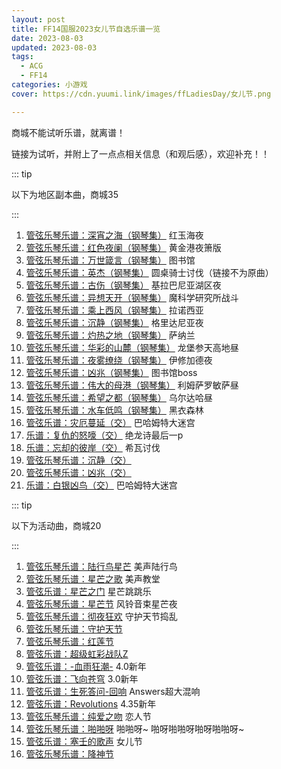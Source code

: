 ```yaml
---
layout: post
title: FF14国服2023女儿节自选乐谱一览
date: 2023-08-03
updated: 2023-08-03
tags: 
  - ACG
  - FF14
categories: 小游戏
cover: https://cdn.yuumi.link/images/ffLadiesDay/女儿节.png

---
```


商城不能试听乐谱，就离谱！

<!-- more -->

链接为试听，并附上了一点点相关信息（和观后感），欢迎补充！！

::: tip

以下为地区副本曲，商城35

:::

1. [管弦乐琴乐谱：深宵之海（钢琴集）](https://www.bilibili.com/video/BV1X24y1E7j5) 红玉海夜
2. [管弦乐琴乐谱：红色夜阑（钢琴集）](https://www.bilibili.com/video/BV1BL411r7ou) 黄金港夜箫版
3. [管弦乐琴乐谱：万世箴言（钢琴集）](https://www.bilibili.com/video/BV1ug411x7D7) 图书馆
4. [管弦乐琴乐谱：英杰（钢琴集）](https://www.bilibili.com/video/BV18W411V76y) 圆桌骑士讨伐（链接不为原曲）
5. [管弦乐琴乐谱：古伤（钢琴集）](https://www.bilibili.com/video/BV1A24y1C7f8) 基拉巴尼亚湖区夜
6. [管弦乐琴乐谱：异想天开（钢琴集）](https://www.bilibili.com/video/BV1WV4y1P7ri) 魔科学研究所战斗
7. [管弦乐琴乐谱：乘上西风（钢琴集）](https://ff14.huijiwiki.com/wiki/物品:管弦乐琴乐谱：乘上西风（钢琴集）) 拉诺西亚
8. [管弦乐琴乐谱：沉静（钢琴集）](https://ff14.huijiwiki.com/wiki/物品:管弦乐琴乐谱：沉静（钢琴集）) 格里达尼亚夜
9. [管弦乐琴乐谱：灼热之地（钢琴集）](https://ff14.huijiwiki.com/wiki/物品:管弦乐琴乐谱：灼热之地（钢琴集）) 萨纳兰
10. [管弦乐琴乐谱：华彩的山麓（钢琴集）](https://ff14.huijiwiki.com/wiki/物品:管弦乐琴乐谱：华彩的山麓（钢琴集）) 龙堡参天高地昼
11. [管弦乐琴乐谱：夜雾缭绕（钢琴集）](https://ff14.huijiwiki.com/wiki/物品:管弦乐琴乐谱：夜雾缭绕（钢琴集）) 伊修加德夜
12. [管弦乐琴乐谱：凶兆（钢琴集）](https://ff14.huijiwiki.com/wiki/物品:管弦乐琴乐谱：凶兆（钢琴集）) 图书馆boss
13. [管弦乐琴乐谱：伟大的母港（钢琴集）](https://ff14.huijiwiki.com/wiki/物品:管弦乐琴乐谱：伟大的母港（钢琴集）) 利姆萨罗敏萨昼
14. [管弦乐琴乐谱：希望之都（钢琴集）](https://ff14.huijiwiki.com/wiki/物品:管弦乐琴乐谱：希望之都（钢琴集）) 乌尔达哈昼
15. [管弦乐琴乐谱：水车低鸣（钢琴集）](https://ff14.huijiwiki.com/wiki/物品:管弦乐琴乐谱：水车低鸣（钢琴集）) 黑衣森林
16. [管弦乐谱：灾厄蔓延（交）](https://ff14.huijiwiki.com/wiki/物品:管弦乐琴乐谱：灾厄蔓延（交响乐版）) 巴哈姆特大迷宫
17. [乐谱：复仇的怒嚎（交）](https://ff14.huijiwiki.com/wiki/物品:管弦乐琴乐谱：复仇的怒嚎（交响乐版）) 绝龙诗最后一p
18. [乐谱：忘却的彼岸（交）](https://ff14.huijiwiki.com/wiki/物品:管弦乐琴乐谱：忘却的彼岸（交响乐版）) 希瓦讨伐
19. [管弦乐琴乐谱：沉静（交）](https://ff14.huijiwiki.com/wiki/物品:管弦乐琴乐谱：沉静（交响乐版）)
20. [管弦乐琴乐谱：凶兆（交）](https://ff14.huijiwiki.com/wiki/物品:管弦乐琴乐谱：凶兆（交响乐版）)
21. [乐谱：白银凶鸟（交）](https://ff14.huijiwiki.com/wiki/物品:管弦乐琴乐谱：白银凶鸟展翅翱翔（交响乐版）) 巴哈姆特大迷宫

::: tip

以下为活动曲，商城20

:::

1. [管弦乐琴乐谱：陆行鸟星芒](https://ff14.huijiwiki.com/wiki/物品:管弦乐琴乐谱：陆行鸟星芒) 美声陆行鸟
2. [管弦乐琴乐谱：星芒之歌](https://ff14.huijiwiki.com/wiki/物品:管弦乐琴乐谱：星芒之歌) 美声教堂
3. [管弦乐谱：星芒之门](https://ff14.huijiwiki.com/wiki/物品:管弦乐琴乐谱：星芒之门) 星芒跳跳乐
4. [管弦乐琴乐谱：星芒节](https://ff14.huijiwiki.com/wiki/物品:管弦乐琴乐谱：星芒节) 风铃音束星芒夜
5. [管弦乐琴乐谱：彻夜狂欢](https://ff14.huijiwiki.com/wiki/物品:管弦乐琴乐谱：彻夜狂欢) 守护天节捣乱
6. [管弦乐琴乐谱：守护天节](https://ff14.huijiwiki.com/wiki/物品:管弦乐琴乐谱：守护天节)
7. [管弦乐琴乐谱：红莲节](https://ff14.huijiwiki.com/wiki/物品:管弦乐琴乐谱：红莲节)
8. [管弦乐谱：超级虹彩战队Z](https://ff14.huijiwiki.com/wiki/物品:管弦乐琴乐谱：超级虹彩战队Z)
9. [管弦乐谱：-血雨狂潮-](https://ff14.huijiwiki.com/wiki/物品:管弦乐琴乐谱：Stormblood_-血雨狂潮-) 4.0新年
10. [管弦乐谱：飞向苍穹](https://ff14.huijiwiki.com/wiki/物品:管弦乐琴乐谱：Heavensward_-飞向苍穹-) 3.0新年
11. [管弦乐谱：生死答问-回响](https://ff14.huijiwiki.com/wiki/物品:管弦乐琴乐谱：生死答问_-_回响) Answers超大混响
12. [管弦乐谱：Revolutions](https://ff14.huijiwiki.com/wiki/物品:管弦乐琴乐谱：Revolutions_-变革之时-) 4.35新年
13. [管弦乐琴乐谱：纯爱之吻](https://ff14.huijiwiki.com/wiki/物品:管弦乐琴乐谱：纯爱之吻) 恋人节
14. [管弦乐琴乐谱：啪啪呀](https://ff14.huijiwiki.com/wiki/物品:管弦乐琴乐谱：啪啪呀) 啪啪呀~ 啪呀啪啪呀啪呀啪啪呀~
15. [管弦乐谱：塞壬的歌声](https://ff14.huijiwiki.com/wiki/物品:管弦乐琴乐谱：塞壬的歌声) 女儿节
16. [管弦乐琴乐谱：降神节](https://ff14.huijiwiki.com/wiki/物品:管弦乐琴乐谱：降神节)